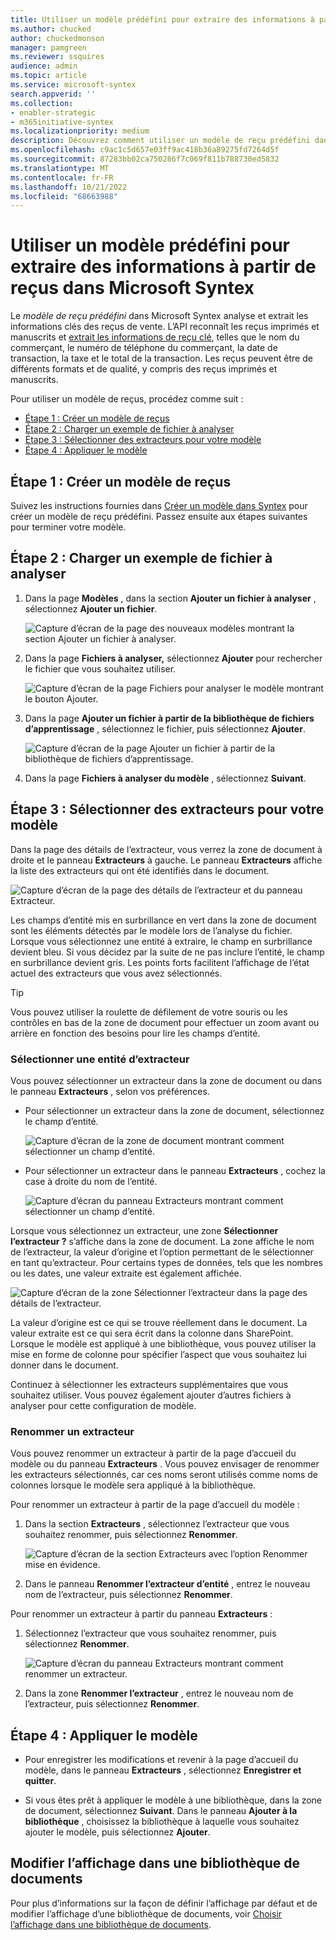 ```yaml
---
title: Utiliser un modèle prédéfini pour extraire des informations à partir de reçus dans Microsoft Syntex
ms.author: chucked
author: chuckedmonson
manager: pamgreen
ms.reviewer: ssquires
audience: admin
ms.topic: article
ms.service: microsoft-syntex
search.appverid: ''
ms.collection:
- enabler-strategic
- m365initiative-syntex
ms.localizationpriority: medium
description: Découvrez comment utiliser un modèle de reçu prédéfini dans Microsoft Syntex.
ms.openlocfilehash: c9ac1c5d657e03ff9ac418b36a89275fd7264d5f
ms.sourcegitcommit: 87283bb02ca750286f7c069f811b788730ed5832
ms.translationtype: MT
ms.contentlocale: fr-FR
ms.lasthandoff: 10/21/2022
ms.locfileid: "68663988"
---
```

# <a name="use-a-prebuilt-model-to-extract-information-from-receipts-in-microsoft-syntex"></a>Utiliser un modèle prédéfini pour extraire des informations à partir de reçus dans Microsoft Syntex

Le *modèle de reçu prédéfini* dans Microsoft Syntex analyse et extrait les informations clés des reçus de vente. L’API reconnaît les reçus imprimés et manuscrits et [extrait les informations de reçu clé](/azure/applied-ai-services/form-recognizer/concept-receipt#field-extraction), telles que le nom du commerçant, le numéro de téléphone du commerçant, la date de transaction, la taxe et le total de la transaction. Les reçus peuvent être de différents formats et de qualité, y compris des reçus imprimés et manuscrits.

Pour utiliser un modèle de reçus, procédez comme suit :

- [Étape 1 : Créer un modèle de reçus](#step-1-create-a-receipts-model)
- [Étape 2 : Charger un exemple de fichier à analyser](#step-2-upload-an-example-file-to-analyze)
- [Étape 3 : Sélectionner des extracteurs pour votre modèle](#step-3-select-extractors-for-your-model)
- [Étape 4 : Appliquer le modèle](#step-4-apply-the-model)

## <a name="step-1-create-a-receipts-model"></a>Étape 1 : Créer un modèle de reçus

Suivez les instructions fournies dans [Créer un modèle dans Syntex](create-syntex-model.md) pour créer un modèle de reçu prédéfini. Passez ensuite aux étapes suivantes pour terminer votre modèle.

## <a name="step-2-upload-an-example-file-to-analyze"></a>Étape 2 : Charger un exemple de fichier à analyser

1. Dans la page **Modèles** , dans la section **Ajouter un fichier à analyser** , sélectionnez **Ajouter un fichier**.

    ![Capture d’écran de la page des nouveaux modèles montrant la section Ajouter un fichier à analyser.](../media/content-understanding/prebuilt-add-file-to-analyze.png) 

2. Dans la page **Fichiers à analyser,** sélectionnez **Ajouter** pour rechercher le fichier que vous souhaitez utiliser.

    ![Capture d’écran de la page Fichiers pour analyser le modèle montrant le bouton Ajouter.](../media/content-understanding/prebuilt-add-file-button.png) 

3. Dans la page **Ajouter un fichier à partir de la bibliothèque de fichiers d’apprentissage** , sélectionnez le fichier, puis sélectionnez **Ajouter**.

    ![Capture d’écran de la page Ajouter un fichier à partir de la bibliothèque de fichiers d’apprentissage.](../media/content-understanding/prebuilt-add-file-from-training-library.png) 

4. Dans la page **Fichiers à analyser du modèle** , sélectionnez **Suivant**.

## <a name="step-3-select-extractors-for-your-model"></a>Étape 3 : Sélectionner des extracteurs pour votre modèle

Dans la page des détails de l’extracteur, vous verrez la zone de document à droite et le panneau **Extracteurs** à gauche. Le panneau **Extracteurs** affiche la liste des extracteurs qui ont été identifiés dans le document.

   ![Capture d’écran de la page des détails de l’extracteur et du panneau Extracteur.](../media/content-understanding/prebuilt-extractor-details-page.png) 

Les champs d’entité mis en surbrillance en vert dans la zone de document sont les éléments détectés par le modèle lors de l’analyse du fichier. Lorsque vous sélectionnez une entité à extraire, le champ en surbrillance devient bleu. Si vous décidez par la suite de ne pas inclure l’entité, le champ en surbrillance devient gris. Les points forts facilitent l’affichage de l’état actuel des extracteurs que vous avez sélectionnés.

> [!TIP]
> Vous pouvez utiliser la roulette de défilement de votre souris ou les contrôles en bas de la zone de document pour effectuer un zoom avant ou arrière en fonction des besoins pour lire les champs d’entité.

### <a name="select-an-extractor-entity"></a>Sélectionner une entité d’extracteur

Vous pouvez sélectionner un extracteur dans la zone de document ou dans le panneau **Extracteurs** , selon vos préférences.
 
- Pour sélectionner un extracteur dans la zone de document, sélectionnez le champ d’entité.

    ![Capture d’écran de la zone de document montrant comment sélectionner un champ d’entité.](../media/content-understanding/prebuilt-document-area-select-field.png) 

- Pour sélectionner un extracteur dans le panneau **Extracteurs** , cochez la case à droite du nom de l’entité.

    ![Capture d’écran du panneau Extracteurs montrant comment sélectionner un champ d’entité.](../media/content-understanding/prebuilt-extractors-panel-select-field.png) 

Lorsque vous sélectionnez un extracteur, une zone **Sélectionner l’extracteur ?** s’affiche dans la zone de document. La zone affiche le nom de l’extracteur, la valeur d’origine et l’option permettant de le sélectionner en tant qu’extracteur. Pour certains types de données, tels que les nombres ou les dates, une valeur extraite est également affichée.

   ![Capture d’écran de la zone Sélectionner l’extracteur dans la page des détails de l’extracteur.](../media/content-understanding/prebuilt-select-distractor-box.png) 

La valeur d’origine est ce qui se trouve réellement dans le document. La valeur extraite est ce qui sera écrit dans la colonne dans SharePoint. Lorsque le modèle est appliqué à une bibliothèque, vous pouvez utiliser la mise en forme de colonne pour spécifier l’aspect que vous souhaitez lui donner dans le document.

Continuez à sélectionner les extracteurs supplémentaires que vous souhaitez utiliser. Vous pouvez également ajouter d’autres fichiers à analyser pour cette configuration de modèle.

### <a name="rename-an-extractor"></a>Renommer un extracteur

Vous pouvez renommer un extracteur à partir de la page d’accueil du modèle ou du panneau **Extracteurs** . Vous pouvez envisager de renommer les extracteurs sélectionnés, car ces noms seront utilisés comme noms de colonnes lorsque le modèle sera appliqué à la bibliothèque.

Pour renommer un extracteur à partir de la page d’accueil du modèle :

1. Dans la section **Extracteurs** , sélectionnez l’extracteur que vous souhaitez renommer, puis sélectionnez **Renommer**.

    ![Capture d’écran de la section Extracteurs avec l’option Renommer mise en évidence.](../media/content-understanding/prebuilt-model-page-rename-extractor.png) 

2. Dans le panneau **Renommer l’extracteur d’entité** , entrez le nouveau nom de l’extracteur, puis sélectionnez **Renommer**.

Pour renommer un extracteur à partir du panneau **Extracteurs** :

1. Sélectionnez l’extracteur que vous souhaitez renommer, puis sélectionnez **Renommer**.

    ![Capture d’écran du panneau Extracteurs montrant comment renommer un extracteur.](../media/content-understanding/prebuilt-extractors-panel-rename-field.png) 

2. Dans la zone **Renommer l’extracteur** , entrez le nouveau nom de l’extracteur, puis sélectionnez **Renommer**.

## <a name="step-4-apply-the-model"></a>Étape 4 : Appliquer le modèle

- Pour enregistrer les modifications et revenir à la page d’accueil du modèle, dans le panneau **Extracteurs** , sélectionnez **Enregistrer et quitter**.

- Si vous êtes prêt à appliquer le modèle à une bibliothèque, dans la zone de document, sélectionnez **Suivant**. Dans le panneau **Ajouter à la bibliothèque** , choisissez la bibliothèque à laquelle vous souhaitez ajouter le modèle, puis sélectionnez **Ajouter**.

## <a name="change-the-view-in-a-document-library"></a>Modifier l’affichage dans une bibliothèque de documents

Pour plus d’informations sur la façon de définir l’affichage par défaut et de modifier l’affichage d’une bibliothèque de documents, voir [Choisir l’affichage dans une bibliothèque de documents](choose-library-view.md).


